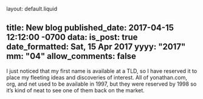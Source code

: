 layout: default.liquid

title: New blog
published_date: 2017-04-15 12:12:00 -0700
data:
  is_post: true
  date_formatted: Sat, 15 Apr 2017
  yyyy: "2017"
  mm: "04"
  allow_comments: false
---

I just noticed that my first name is available at a TLD, so I have reserved it to place my fleeting ideas and discoveries of interest. All of yonathan.com, org, and net used to be available in 1997, but they were reserved by 1998 so it’s kind of neat to see one of them back on the market.